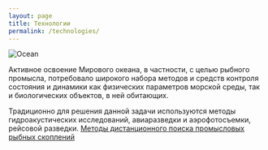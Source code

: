 ```yaml
---
layout: page
title: Технологии
permalink: /technologies/
---
```

![Ocean](/assets/logomd.png)

Активное освоение Мирового океана, в частности, с целью рыбного промысла, потребовало широкого набора методов и средств контроля состояния и динамики как физических параметров морской среды, так и биологических объектов, в ней обитающих.

Традиционно для решения данной задачи используются методы гидроакустических исследований, авиаразведки и аэрофотосъемки, рейсовой разведки.
<a href="https://github.com/cttgroup/oceanhub/blob/master/docs/fishremotesensing.md">
        Методы дистанционного поиска промысловых рыбных скоплений
</a>




